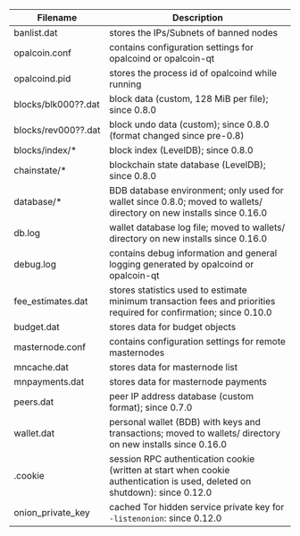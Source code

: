 Filename            | Description
--------------------|----------------------------------------------------------------------------------------------------------------------------
banlist.dat         | stores the IPs/Subnets of banned nodes
opalcoin.conf           | contains configuration settings for opalcoind or opalcoin-qt
opalcoind.pid           | stores the process id of opalcoind while running
blocks/blk000??.dat | block data (custom, 128 MiB per file); since 0.8.0
blocks/rev000??.dat | block undo data (custom); since 0.8.0 (format changed since pre-0.8)
blocks/index/*      | block index (LevelDB); since 0.8.0
chainstate/*        | blockchain state database (LevelDB); since 0.8.0
database/*          | BDB database environment; only used for wallet since 0.8.0; moved to wallets/ directory on new installs since 0.16.0
db.log              | wallet database log file; moved to wallets/ directory on new installs since 0.16.0
debug.log           | contains debug information and general logging generated by opalcoind or opalcoin-qt
fee_estimates.dat   | stores statistics used to estimate minimum transaction fees and priorities required for confirmation; since 0.10.0
budget.dat          | stores data for budget objects
masternode.conf     | contains configuration settings for remote masternodes
mncache.dat         | stores data for masternode list
mnpayments.dat      | stores data for masternode payments
peers.dat           | peer IP address database (custom format); since 0.7.0
wallet.dat          | personal wallet (BDB) with keys and transactions; moved to wallets/ directory on new installs since 0.16.0
.cookie             | session RPC authentication cookie (written at start when cookie authentication is used, deleted on shutdown): since 0.12.0
onion_private_key   | cached Tor hidden service private key for `-listenonion`: since 0.12.0

